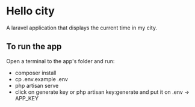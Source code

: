 # Hello city

A laravel application that displays the current time in my city.

## To run the app

Open a terminal to the app's folder and run:
* composer install
* cp .env.example .env
* php artisan serve
* click on generate key or php artisan key:generate and put it on .env -> APP_KEY